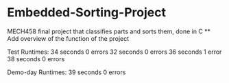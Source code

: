 # Embedded-Sorting-Project
MECH458 final project that classifies parts and sorts them, done in C
 ** Add overview of the function of the project
 
 Test Runtimes:
 34 seconds 0 errors
 32 seconds 0 errors
 36 seconds 1 error
 38 seconds 0 errors
 
 Demo-day Runtimes:
 39 seconds 0 errors
 
